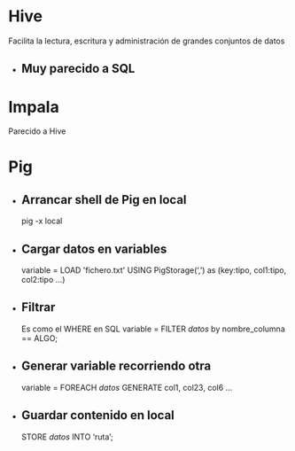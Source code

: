 # Hive
Facilita la lectura, escritura y administración de grandes conjuntos de datos
* ## Muy parecido a SQL

# Impala
Parecido a Hive

# Pig
* ## Arrancar shell de Pig en local
  pig -x local

* ## Cargar datos en variables
  variable = LOAD 'fichero.txt' USING PigStorage(‘,’) as (key:tipo, col1:tipo, col2:tipo ...)
  
* ## Filtrar
  Es como el WHERE en SQL
  variable = FILTER _datos_ by nombre_columna == ALGO;
  
* ## Generar variable recorriendo otra
  variable = FOREACH _datos_ GENERATE col1, col23, col6 ...
  
* ## Guardar contenido en local
  STORE _datos_ INTO ‘ruta’;
